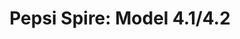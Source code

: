 ---
title: 'Pepsi Spire: Model 4.1/4.2'
titleTemplate: false
description: 'Information about the Pepsi Spire model versions 4.1 and 4.2'
outline: deep
---